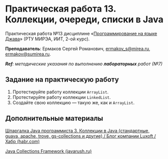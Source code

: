 # Практическая работа 13. Коллекции, очереди, списки в Java
Практическая работа №13 дисциплине «[Программирование на языке Джава](https://online-edu.mirea.ru/course/view.php?id=4053)» (РТУ МИРЭА, ИИТ, 2-ой курс).

**Преподаватель**: Ермаков Сергей Романович, ermakov_s@mirea.ru, ermakov@sumirea.ru.

***Ref**: методические указания по выполнению **лабораторных** работ (№7)*

## Задание на практическую работу

1. Протестируйте работу коллекции `ArrayList`. 
2. Протестируйте работу коллекции `LinkedList`. 
3. Создайте свою коллекцию — такую же, как и `ArrayList`.

## Дополнительные материалы

[Шпаргалка Java программиста 3. Коллекции в Java (стандартные, guava, apache, trove, gs-collections и другие) / Блог компании Luxoft / Хабр (habr.com)](Ы)

[Java Collections Framework (javarush.ru)](https://javarush.ru/groups/posts/2308-korotko-o-glavnom---java-collections-framework)

